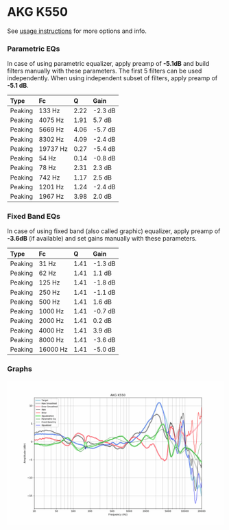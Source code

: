 # AKG K550
See [usage instructions](https://github.com/jaakkopasanen/AutoEq#usage) for more options and info.

### Parametric EQs
In case of using parametric equalizer, apply preamp of **-5.1dB** and build filters manually
with these parameters. The first 5 filters can be used independently.
When using independent subset of filters, apply preamp of **-5.1 dB**.

| Type    | Fc       |    Q | Gain    |
|:--------|:---------|:-----|:--------|
| Peaking | 133 Hz   | 2.22 | -2.3 dB |
| Peaking | 4075 Hz  | 1.91 | 5.7 dB  |
| Peaking | 5669 Hz  | 4.06 | -5.7 dB |
| Peaking | 8302 Hz  | 4.09 | -2.4 dB |
| Peaking | 19737 Hz | 0.27 | -5.4 dB |
| Peaking | 54 Hz    | 0.14 | -0.8 dB |
| Peaking | 78 Hz    | 2.31 | 2.3 dB  |
| Peaking | 742 Hz   | 1.17 | 2.5 dB  |
| Peaking | 1201 Hz  | 1.24 | -2.4 dB |
| Peaking | 1967 Hz  | 3.98 | 2.0 dB  |

### Fixed Band EQs
In case of using fixed band (also called graphic) equalizer, apply preamp of **-3.6dB**
(if available) and set gains manually with these parameters.

| Type    | Fc       |    Q | Gain    |
|:--------|:---------|:-----|:--------|
| Peaking | 31 Hz    | 1.41 | -1.3 dB |
| Peaking | 62 Hz    | 1.41 | 1.1 dB  |
| Peaking | 125 Hz   | 1.41 | -1.8 dB |
| Peaking | 250 Hz   | 1.41 | -1.1 dB |
| Peaking | 500 Hz   | 1.41 | 1.6 dB  |
| Peaking | 1000 Hz  | 1.41 | -0.7 dB |
| Peaking | 2000 Hz  | 1.41 | 0.2 dB  |
| Peaking | 4000 Hz  | 1.41 | 3.9 dB  |
| Peaking | 8000 Hz  | 1.41 | -3.6 dB |
| Peaking | 16000 Hz | 1.41 | -5.0 dB |

### Graphs
![](./AKG%20K550.png)